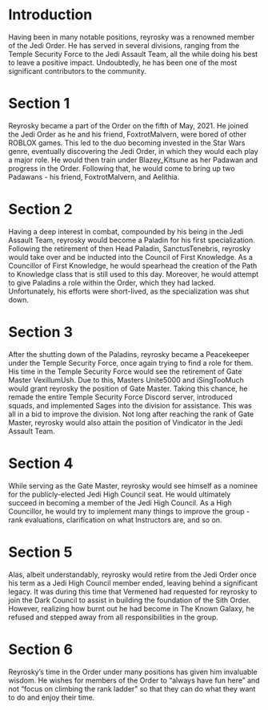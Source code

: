 # Introduction

Having been in many notable positions, reyrosky was a renowned member of the Jedi Order.
He has served in several divisions, ranging from the Temple Security Force to the Jedi Assault Team, all the while doing his best to leave a positive impact.
Undoubtedly, he has been one of the most significant contributors to the community.

# Section 1

Reyrosky became a part of the Order on the fifth of May, 2021.
He joined the Jedi Order as he and his friend, FoxtrotMalvern, were bored of other ROBLOX games.
This led to the duo becoming invested in the Star Wars genre, eventually discovering the Jedi Order, in which they would each play a major role.
He would then train under Blazey_Kitsune as her Padawan and progress in the Order.
Following that, he would come to bring up two Padawans - his friend, FoxtrotMalvern, and AeIithia.

# Section 2

Having a deep interest in combat, compounded by his being in the Jedi Assault Team, reyrosky would become a Paladin for his first specialization.
Following the retirement of then Head Paladin, SanctusTenebris, reyrosky would take over and be inducted into the Council of First Knowledge.
As a Councillor of First Knowledge, he would spearhead the creation of the Path to Knowledge class that is still used to this day.
Moreover, he would attempt to give Paladins a role within the Order, which they had lacked.
Unfortunately, his efforts were short-lived, as the specialization was shut down.

# Section 3

After the shutting down of the Paladins, reyrosky became a Peacekeeper under the Temple Security Force, once again trying to find a role for them.
His time in the Temple Security Force would see the retirement of Gate Master VexillumUsh.
Due to this, Masters Unite5000 and iSingTooMuch would grant reyrosky the position of Gate Master.
Taking this chance, he remade the entire Temple Security Force Discord server, introduced squads, and implemented Sages into the division for assistance.
This was all in a bid to improve the division.
Not long after reaching the rank of Gate Master, reyrosky would also attain the position of Vindicator in the Jedi Assault Team.

# Section 4

While serving as the Gate Master, reyrosky would see himself as a nominee for the publicly-elected Jedi High Council seat.
He would ultimately succeed in becoming a member of the Jedi High Council.
As a High Councillor, he would try to implement many things to improve the group - rank evaluations, clarification on what Instructors are, and so on.

# Section 5

Alas, albeit understandably, reyrosky would retire from the Jedi Order once his term as a Jedi High Council member ended, leaving behind a significant legacy.
It was during this time that Vermened had requested for reyrosky to join the Dark Council to assist in building the foundation of the Sith Order.
However, realizing how burnt out he had become in The Known Galaxy, he refused and stepped away from all responsibilities in the group.

# Section 6

Reyrosky’s time in the Order under many positions has given him invaluable wisdom.
He wishes for members of the Order to “always have fun here” and not “focus on climbing the rank ladder” so that they can do what they want to do and enjoy their time.
